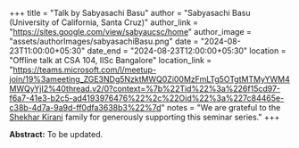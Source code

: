 +++
title = "Talk by Sabyasachi Basu"
author = "Sabyasachi Basu (University of California, Santa Cruz)"
author_link = "https://sites.google.com/view/sabyaucsc/home"
author_image = "assets/authorImages/sabyasachiBasu.png"
date = "2024-08-23T11:00:00+05:30"
date_end = "2024-08-23T12:00:00+05:30"
location = "Offline talk at CSA 104, IISc Bangalore"
location_link = "https://teams.microsoft.com/l/meetup-join/19%3ameeting_ZGE3NDg5NzktMWQ0Zi00MzFmLTg5OTgtMTMyYWM4MWQyYjI2%40thread.v2/0?context=%7b%22Tid%22%3a%226f15cd97-f6a7-41e3-b2c5-ad4193976476%22%2c%22Oid%22%3a%227c84465e-c38b-4d7a-9a9d-ff0dfa3638b3%22%7d"
notes = "We are grateful to the <a href = "https://www.accel.com/people/shekhar-kirani" target= "_blank">Shekhar Kirani</a> family for generously supporting this seminar series."
+++

<b>Abstract:</b>
To be updated.
